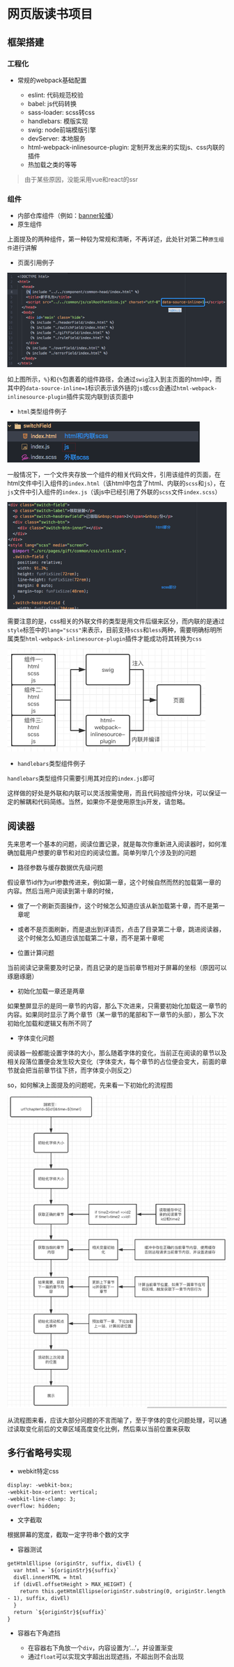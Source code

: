 # 网页版读书项目

## 框架搭建

### 工程化

* 常规的webpack基础配置

  * eslint: 代码规范校验
  * babel: js代码转换
  * sass-loader: scss转css
  * handlebars: 模版实现
  * swig: node前端模版引擎
  * devServer: 本地服务
  * html-webpack-inlinesource-plugin: 定制开发出来的实现js、css内联的插件
  * 热加载之类的等等

>由于某些原因，没能采用vue和react的ssr

### 组件

* 内部仓库组件（例如：[banner轮播](http://blog.shellhong.com/export/views/work/carousel/index.html)）
* 原生组件

上面提及的两种组件，第一种较为常规和清晰，不再详述，此处针对第二种`原生组件`进行讲解

* 页面引用例子

![页面引用例子](images/1.png)

如上图所示，`%}`和`{%`包裹着的组件路径，会通过`swig`注入到主页面的html中，而其中的`data-source-inline=1`标识表示该外链的`js`或`css`会通过`html-webpack-inlinesource-plugin`插件实现内联到该页面中

* `html`类型组件例子

![html类型组件目录例子](images/2.png)

一般情况下，一个文件夹存放一个组件的相关代码文件，引用该组件的页面，在html文件中引入组件的`index.html`（该html中包含了html、内联的`scss`和`js`），在`js`文件中引入组件的`index.js`（该js中已经引用了外联的`scss`文件`index.scss`）

![html类型组件例子](images/3.png)

需要注意的是，css相关的外联文件的类型是用文件后缀来区分，而内联的是通过`style`标签中的`lang="scss"`来表示，目前支持`scss`和`less`两种，需要明确标明所属类型`html-webpack-inlinesource-plugin`插件才能成功将其转换为`css`

![组件流程](images/4.png)

* `handlebars`类型组件例子

`handlebars`类型组件只需要引用其对应的`index.js`即可

这样做的好处是外联和内联可以灵活按需使用，而且代码按组件分块，可以保证一定的解耦和代码简练。当然，如果你不是使用原生js开发，请忽略。

## 阅读器

先来思考一个基本的问题，阅读位置记录，就是每次你重新进入阅读器时，如何准确加载用户想要的章节和对应的阅读位置。简单列举几个涉及到的问题

* 路径参数与缓存数据优先级问题

假设章节id作为url参数传进来，例如第一章，这个时候自然而然的加载第一章的内容。然后当用户阅读到第十章的时候，
  * 做了一个刷新页面操作，这个时候怎么知道应该从新加载第十章，而不是第一章呢
  * 或者不是页面刷新，而是退出到详请页，点击了目录第二十章，跳进阅读器，这个时候怎么知道应该加载第二十章，而不是第十章呢

* 位置计算问题

当前阅读记录需要及时记录，而且记录的是当前章节相对于屏幕的坐标（原因可以琢磨琢磨）

* 初始化加载一章还是两章

如果整屏显示的是同一章节的内容，那么下次进来，只需要初始化加载这一章节的内容。如果同时显示了两个章节（某一章节的尾部和下一章节的头部），那么下次初始化加载和逻辑又有所不同了

* 字体变化问题

阅读器一般都能设置字体的大小，那么随着字体的变化，当前正在阅读的章节以及相关段落位置便会发生较大变化（字体变大，每个章节的占位便会变大，前面的章节就会把当前章节往下挤，而字体变小则反之）

so，如何解决上面提及的问题呢，先来看一下初始化的流程图

![初始化流程](images/5.png)

从流程图来看，应该大部分问题的不言而喻了，至于字体的变化问题处理，可以通过读取变化前后的文章区域高度变化比例，然后乘以当前位置来获取

## 多行省略号实现

* webkit特定css
```
display: -webkit-box;
-webkit-box-orient: vertical;
-webkit-line-clamp: 3;
overflow: hidden;
```

* 文字截取

根据屏幕的宽度，截取一定字符串个数的文字

* 容器测试

```
getHtmlEllipse (originStr, suffix, divEl) {
  var html = `${originStr}${suffix}`
  divEl.innerHTML = html
  if (divEl.offsetHeight > MAX_HEIGHT) {
    return this.getHtmlEllipse(originStr.substring(0, originStr.length - 1), suffix, divEl)
  }
  return `${originStr}${suffix}`
}
```

* 容器右下角遮挡

  * 在容器右下角放一个`div`，内容设置为‘...’，并设置渐变
  * 通过`float`可以实现文字超出出现遮挡，不超出则不会出现
